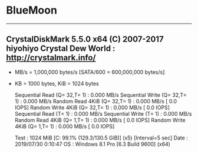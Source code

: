 # BlueMoon



-----------------------------------------------------------------------
CrystalDiskMark 5.5.0 x64 (C) 2007-2017 hiyohiyo
                           Crystal Dew World : http://crystalmark.info/
-----------------------------------------------------------------------
* MB/s = 1,000,000 bytes/s [SATA/600 = 600,000,000 bytes/s]
* KB = 1000 bytes, KiB = 1024 bytes

   Sequential Read (Q= 32,T= 1) :     0.000 MB/s
  Sequential Write (Q= 32,T= 1) :     0.000 MB/s
  Random Read 4KiB (Q= 32,T= 1) :     0.000 MB/s [     0.0 IOPS]
 Random Write 4KiB (Q= 32,T= 1) :     0.000 MB/s [     0.0 IOPS]
         Sequential Read (T= 1) :     0.000 MB/s
        Sequential Write (T= 1) :     0.000 MB/s
   Random Read 4KiB (Q= 1,T= 1) :     0.000 MB/s [     0.0 IOPS]
  Random Write 4KiB (Q= 1,T= 1) :     0.000 MB/s [     0.0 IOPS]

  Test : 1024 MiB [C: 99.1% (129.3/130.5 GiB)] (x5)  [Interval=5 sec]
  Date : 2019/07/30 0:10:47
    OS : Windows 8.1 Pro [6.3 Build 9600] (x64)
  
